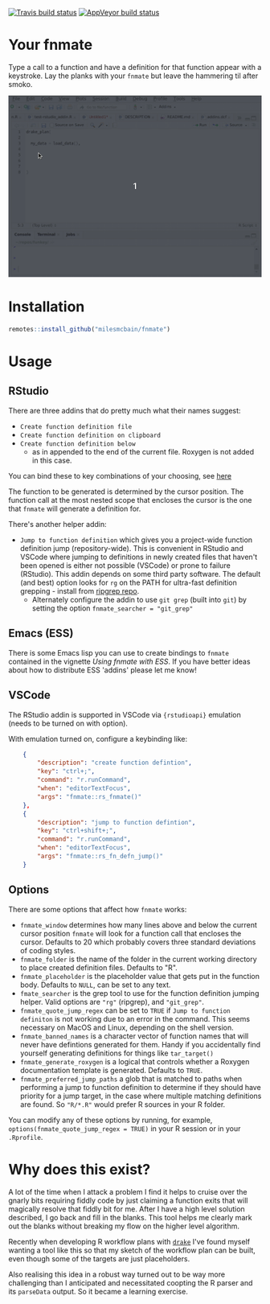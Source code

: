 [![Travis build status](https://travis-ci.org/MilesMcBain/fnmate.svg?branch=master)](https://travis-ci.org/MilesMcBain/fnmate) [![AppVeyor build status](https://ci.appveyor.com/api/projects/status/github/MilesMcBain/fnmate?branch=master&svg=true)](https://ci.appveyor.com/project/MilesMcBain/fnmate)

# Your fnmate

Type a call to a function and have a definition for that function appear with a keystroke. Lay the planks with your `fnmate` but leave the hammering til after smoko.

![fnmate](inst/media/fnmate.gif)

# Installation

```r
remotes::install_github("milesmcbain/fnmate")
```

# Usage

## RStudio

There are three addins that do pretty much what their names suggest:

  * `Create function definition file`
  * `Create function definition on clipboard`
  * `Create function definition below`
    - as in appended to the end of the current file. Roxygen is not added in this case.

You can bind these to key combinations of your choosing, see [here](https://docs.posit.co/ide/user/ide/guide/productivity/add-ins.html#keyboard-shortcuts)

The function to be generated is determined by the cursor position.  The function call at the most nested scope that encloses the cursor is the one that `fnmate` will generate a definition for.

There's another helper addin:

  * `Jump to function definition` which gives you a project-wide function definition jump (repository-wide). This is convenient in RStudio and VSCode where jumping to definitions in newly created files that haven't been opened is either not possible (VSCode) or prone to failure (RStudio). This addin depends on some third party software. The default (and best) option looks for `rg` on the PATH for ultra-fast definition grepping - install from [ripgrep repo](https://github.com/BurntSushi/ripgrep).
    - Alternately configure the addin to use `git grep` (built into `git`) by setting the option `fnmate_searcher = "git_grep"`


## Emacs (ESS)

There is some Emacs lisp you can use to create bindings to `fnmate` contained in the vignette *Using fnmate with ESS*. If you have better ideas about how to distribute ESS 'addins' please let me know!

## VSCode

The RStudio addin is supported in VSCode via `{rstudioapi}` emulation (needs to be turned on with option).

With emulation turned on, configure a keybinding like:

```json
    {
        "description": "create function defintion",
        "key": "ctrl+;",
        "command": "r.runCommand",
        "when": "editorTextFocus",
        "args": "fnmate::rs_fnmate()"
    },
    {
        "description": "jump to function defintion",
        "key": "ctrl+shift+;",
        "command": "r.runCommand",
        "when": "editorTextFocus",
        "args": "fnmate::rs_fn_defn_jump()"
    }
```

## Options

There are some options that affect how `fnmate` works:

  * `fnmate_window` determines how many lines above and below the current cursor position `fnmate` will look for a function call that encloses the cursor. Defaults to 20 which probably covers three standard deviations of coding styles.
  * `fnmate_folder` is the name of the folder in the current working directory to place created definition files. Defaults to "R".
  * `fnmate_placeholder` is the placeholder value that gets put in the function body. Defaults to `NULL`, can be set to any text.
  * `fmate_searcher` is the grep tool to use for the function definition jumping helper. Valid options are `"rg"` (ripgrep), and `"git_grep"`.
  * `fnmate_quote_jump_regex` can be set to `TRUE` if `Jump to function definiton` is not working due to an error in the command. This seems necessary on MacOS and Linux, depending on the shell version.
  * `fnmate_banned_names` is a character vector of function names that will never have defintions generated for them. Handy if you accidentally find yourself generating definitions for things like `tar_target()`
  * `fnmate_generate_roxygen` is a logical that controls whether a Roxygen documentation template is generated. Defaults to `TRUE`.
  * `fnmate_preferred_jump_paths` a glob that is matched to paths when performing a jump to function definition to determine if they should have priority for a jump target, in the case where multiple matching definitions are found. So `"R/*.R"` would prefer R sources in your R folder.

You can modify any of these options by running, for example, `options(fnmate_quote_jump_regex = TRUE)` in your R session or in your `.Rprofile`.

# Why does this exist?

A lot of the time when I attack a problem I find it helps to cruise over the gnarly bits requiring fiddly code by just claiming a function exits that will magically resolve that fiddly bit for me. After I have a high level solution described, I go back and fill in the blanks. This tool helps me clearly mark out the blanks without breaking my flow on the higher level algorithm.

Recently when developing R workflow plans with [`drake`](https://github.com/ropensci/drake) I've found myself wanting a tool like this so that my sketch of the workflow plan can be built, even though some of the targets are just placeholders.

Also realising this idea in a robust way turned out to be way more challenging than I anticipated and necessitated coopting the R parser and its `parseData` output. So it became a learning exercise.
